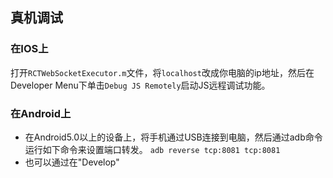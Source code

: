 ## 真机调试
### 在IOS上
打开`RCTWebSocketExecutor.m`文件，将`localhost`改成你电脑的ip地址，然后在Developer Menu下单击`Debug JS Remotely`启动JS远程调试功能。
### 在Android上
* 在Android5.0以上的设备上，将手机通过USB连接到电脑，然后通过adb命令运行如下命令来设置端口转发。
`adb reverse tcp:8081 tcp:8081`
* 也可以通过在"Develop"